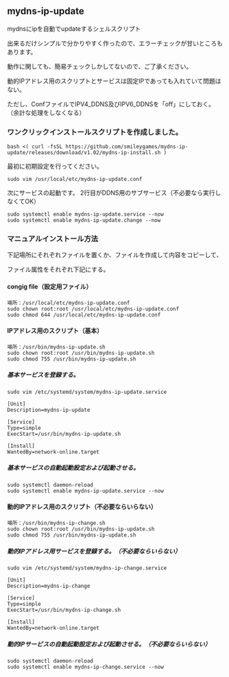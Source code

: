 ## mydns-ip-update
mydnsにipを自動でupdateするシェルスクリプト

出来るだけシンプルで分かりやすく作ったので、エラーチェックが甘いところもあります。

動作に関しても、簡易チェックしかしてないので、ご了承ください。

動的IPアドレス用のスクリプトとサービスは固定IPであっても入れていて問題はない。

ただし、ConfファイルでIPV4_DDNS及びIPV6_DDNSを「off」にしておく。（余計な処理をしなくなる）

### ワンクリックインストールスクリプトを作成しました。
```
bash <( curl -fsSL https://github.com/smileygames/mydns-ip-update/releases/download/v1.02/mydns-ip-install.sh )
```
最初に初期設定を行ってください。
```
sudo vim /usr/local/etc/mydns-ip-update.conf
```
次にサービスの起動です。
2行目がDDNS用のサブサービス（不必要なら実行しなくてOK）
```
sudo systemctl enable mydns-ip-update.service --now
sudo systemctl enable mydns-ip-update.change --now
```

### マニュアルインストール方法
下記場所にそれぞれファイルを置くか、ファイルを作成して内容をコピーして、

ファイル属性をそれぞれ下記にする。

#### congig file（設定用ファイル）
```
場所：/usr/local/etc/mydns-ip-update.conf
sudo chown root:root /usr/local/etc/mydns-ip-update.conf
sudo chmod 644 /usr/local/etc/mydns-ip-update.conf
```

#### IPアドレス用のスクリプト（基本）
```
場所：/usr/bin/mydns-ip-update.sh
sudo chown root:root /usr/bin/mydns-ip-update.sh
sudo chmod 755 /usr/bin/mydns-ip-update.sh
```

##### 基本サービスを登録する。

```
sudo vim /etc/systemd/system/mydns-ip-update.service
```
```
[Unit]
Description=mydns-ip-update

[Service]
Type=simple
ExecStart=/usr/bin/mydns-ip-update.sh

[Install]
WantedBy=network-online.target
```

##### 基本サービスの自動起動設定および起動させる。
```
sudo systemctl daemon-reload
sudo systemctl enable mydns-ip-update.service --now
```



#### 動的IPアドレス用のスクリプト（不必要ならいらない）

```
場所：/usr/bin/mydns-ip-change.sh
sudo chown root:root /usr/bin/mydns-ip-update.sh
sudo chmod 755 /usr/bin/mydns-ip-update.sh
```

##### 動的IPアドレス用サービスを登録する。（不必要ならいらない）
```
sudo vim /etc/systemd/system/mydns-ip-change.service
```
```
[Unit]
Description=mydns-ip-change

[Service]
Type=simple
ExecStart=/usr/bin/mydns-ip-change.sh

[Install]
WantedBy=network-online.target
```

##### 動的IPサービスの自動起動設定および起動させる。（不必要ならいらない）
```
sudo systemctl daemon-reload
sudo systemctl enable mydns-ip-change.service --now
```
